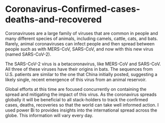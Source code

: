# Coronavirus-Confirmed-cases-deaths-and-recovered
Coronaviruses are a large family of viruses that are common in people and many different species of animals, including camels, cattle, cats, and bats. Rarely, animal coronaviruses can infect people and then spread between people such as with MERS-CoV, SARS-CoV, and now with this new virus (named SARS-CoV-2).

The SARS-CoV-2 virus is a betacoronavirus, like MERS-CoV and SARS-CoV.  All three of these viruses have their origins in bats. The sequences from U.S. patients are similar to the one that China initially posted, suggesting a likely single, recent emergence of this virus from an animal reservoir.

Global efforts at this time are focused concurrently on containing the spread and mitigating the impact of this virus. As the coronavirus spreads globally it will be beneficial to all stack-holders to  track the confirmed cases, deaths, recoveries so that the world can take well informed action. I used power Bi to provides insights into the international spread across the globe.  This information will vary every day.
